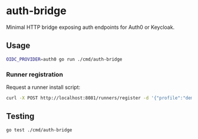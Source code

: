 # auth-bridge

Minimal HTTP bridge exposing auth endpoints for Auth0 or Keycloak.

## Usage
```bash
OIDC_PROVIDER=auth0 go run ./cmd/auth-bridge
```

### Runner registration
Request a runner install script:
```bash
curl -X POST http://localhost:8081/runners/register -d '{"profile":"demo"}'
```

## Testing
```bash
go test ./cmd/auth-bridge
```
